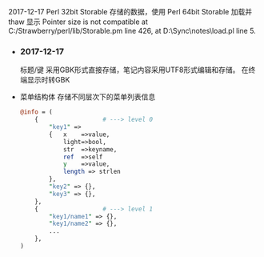 2017-12-17
  Perl 32bit Storable 存储的数据，使用 Perl 64bit Storable 加载并 thaw
  显示 
  Pointer size is not compatible at C:/Strawberry/perl/lib/Storable.pm line 426, at D:\Sync\notes\load.pl line 5.

* ### 2017-12-17
  标题/键 采用GBK形式直接存储，笔记内容采用UTF8形式编辑和存储。
  在终端显示时转GBK

* 菜单结构体
  存储不同层次下的菜单列表信息
  ```perl
  @info = (
      {                  # ---> level 0
          "key1" => 
          {   x    =>value, 
              light=>bool, 
              str  =>keyname, 
              ref  =>self
              y    =>value,
              length => strlen
          },
          "key2" => {},
          "key3" => {},
      },
      {                  # ---> level 1
          "key1/name1" => {},
          "key1/name2" => {},
          ...
      },
  )
  ```

